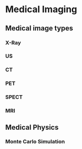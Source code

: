 # Medical Imaging

## Medical image types
### X-Ray
### US
### CT
### PET
### SPECT
### MRI

## Medical Physics 
### Monte Carlo Simulation
